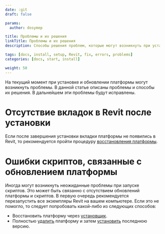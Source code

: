 ```yaml
---
date: :git
draft: false

params:
  author: dosymep

title: Проблемы и их решения
linkTitle: Проблемы и их решения
description: Способы решения проблем, которые могут возникнуть при установке платформы.

tags: [docs, install, setup, Revit, fix, errors, problems]
categories: [docs, start, install]

weight: 50
---
```


На текущий момент при установке и обновлении платформы могут возникнуть проблемы. 
В данной статье описаны проблемы и способы их решения. В дальнейшем эти проблемы будут исправлены.

# Отсутствие вкладок в Revit после установки

Если после завершения установки вкладки платформы не появились в Revit, то рекомендуется пройти процедуру
[восстановления платформы](../install).


# Ошибки скриптов, связанные с обновлением платформы

Иногда могут возникнуть неожиданные проблемы при запуске скриптов. Это может быть связанно с отсутствием обновлений
платформы и скриптов. В первую очередь рекомендуется перезапустить все экземпляры Revit на вашем компьютере.
Если это не помогло, то следует попробовать какой-либо из следующих способов:
* Восстановить платформу через [установщик](../install).
* Полностью [удалить](../delete) платформу и затем [установить](../install) последнюю версию.